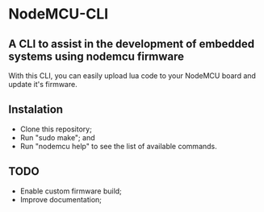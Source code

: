 # NodeMCU-CLI

## A CLI to assist in the development of embedded systems using nodemcu firmware

With this CLI, you can easily upload lua code to your NodeMCU board and update it's firmware.

## Instalation

- Clone this repository;
- Run "sudo make"; and
- Run "nodemcu help" to see the list of available commands.

## TODO

- Enable custom firmware build;
- Improve documentation;
